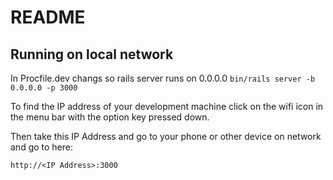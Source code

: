 # README

## Running on local network 

In Procfile.dev changs so rails server runs on 0.0.0.0
```bin/rails server -b 0.0.0.0 -p 3000```

To find the IP address of your development machine click on the wifi icon in the menu bar with the option key pressed down.

Then take this IP Address and go to your phone or other device on network and go to here:

```http://<IP Address>:3000```